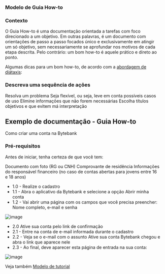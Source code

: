 ### Modelo de Guia How-to

### Contexto
O Guia How-to é uma documentação orientada a tarefas com foco direcionado a um objetivo. Em outras palavras, é um documento com orientações de passo a passo focados único e exclusivamente em atingir um só objetivo, sem necessariamente se aprofundar nos motivos de cada etapa descrita. Pelo contrário: um bom how-to é aquele prático e direto ao ponto.

Algumas dicas para um bom how-to, de acordo com a [abordagem de diátaxis](https://diataxis.fr/how-to-guides/):

### Descreva uma sequência de ações
Resolva um problema
Seja flexível, ou seja, leve em conta possíveis casos de uso
Elimine informações que não forem necessárias
Escolha títulos objetivos e que evitem má interpretação

## Exemplo de documentação - Guia How-to
Como criar uma conta na Bytebank
### Pré-requisitos
Antes de iniciar, tenha certeza de que você tem:

Documento com foto (RG ou CNH)
Comprovante de residência
Informações do responsável financeiro (no caso de contas abertas para jovens entre 16 e 18 anos)
* 1.0 - Realize o cadastro
* 1.1 - Abra o aplicativo da Bytebank e selecione a opção Abrir minha conta
* 1.2 - Vai abrir uma página com os campos que você precisa preencher: Nome completo, e-mail e senha

![image](https://www.idinheiro.com.br/wp-content/uploads/2020/07/Abrir-conta-corrente-banco-do-brasil-celular.webp)

* 2.0 Ative sua conta pelo link de confirmação
* 2.1 - Entre na conta de e-mail informada durante o cadastro
* 2.2 - Veja se o e-mail com o assunto Ative sua conta Bytebank chegou e abra o link que aparece nele
* 2.3 - Ao final, deve aparecer esta página de entrada na sua conta:

![image](https://ajuda.contaazul.com/hc/article_attachments/15573049620365)

Veja também
[Modelo de tutorial](https://github.com/anapaulalange/projeto-alura/blob/main/tutorial.md)
